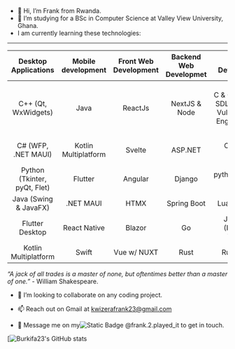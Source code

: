 - 👋 Hi, I’m Frank from Rwanda.
- 🌱 I’m studying for a BSc in Computer Science at Valley View University, Ghana.
- I am currently learning these technologies:
---
| Desktop Applications | Mobile development| Front Web Development| Backend Web Developmet | Game Development | Data |
|:--:|:--:|:--:|:--:|:--:|:--:|
| C++ (Qt, WxWidgets) | Java | ReactJs | NextJS & Node | C & C++ (Raylib, SDL2, OpenGL, Vulkan, Unreal Engine, Godot) | RDBMS: PostgreSQL, MySQL, SQLite, Microsoft SQL Server|
| C# (WFP, .NET MAUI) | Kotlin Multiplatform | Svelte | ASP.NET | C# (Unity, Godot) | NOSQL: MongoDB, Redis |
| Python (Tkinter, pyQt, Flet) | Flutter | Angular | Django | python(Pygame, Ursina)| PowerBI |
| Java (Swing & JavaFX) | .NET MAUI | HTMX | Spring Boot | Lua (LÖVE2D) | R |
| Flutter Desktop | React Native | Blazor | Go  |Javascript (KaplayJs, WebGL)| Python (Pandas & Matplotlib) |
| Kotlin Multiplatform | Swift | Vue w/ NUXT| Rust | Rust (Bevy) | Firebase && Supabase |

_“A jack of all trades is a master of none, but oftentimes better than a master of one.”_ - William Shakespeare. 
-  💞️ I’m looking to collaborate on any coding project.

- 📫 Reach out on Gmail at kwizerafrank23@gmail.com
- 💬 Message me on my![Static Badge](https://img.shields.io/badge/instagram-black?style=for-the-badge&logo=instagram&link=https%3A%2F%2Fwww.instagram.com%2Ffrank.2.played_it%2F)
 @frank.2.played_it to get in touch.


[![Burkifa23's GitHub stats](https://github-readme-stats.vercel.app/api?username=Burkifa23&show_icons=true&theme=transparent)

<!---
Burkifa23/Burkifa23 is a ✨ special ✨ repository because its `README.md` (this file) appears on your GitHub profile.
You can click the Preview link to take a look at your changes.
--->
